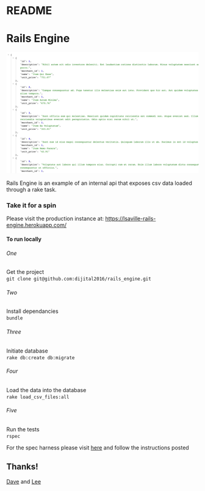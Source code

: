 # README

# Rails Engine

![image of rails engine api/v1/items](https://github.com/lsaville/readme-screenshots/blob/master/rails-engine/Screen%20Shot%202017-02-12%20at%208.31.10%20AM.png?raw=true)

Rails Engine is an example of an internal api that exposes csv data loaded through a rake task.

### Take it for a spin

Please visit the production instance at: https://lsaville-rails-engine.herokuapp.com/

#### To run locally
###### One
Get the project <br>
`git clone git@github.com:dijital2016/rails_engine.git` 

###### Two
Install dependancies <br>
`bundle`

###### Three
Initiate database <br>
`rake db:create db:migrate`

###### Four
Load the data into the database <br>
`rake load_csv_files:all`

###### Five
Run the tests <br>
`rspec`


For the spec harness please visit
[here](https://github.com/turingschool/rales_engine_spec_harness) and follow the instructions posted
## Thanks!
[Dave](https://github.com/dijital2016) and [Lee](https://github.com/lsaville)
